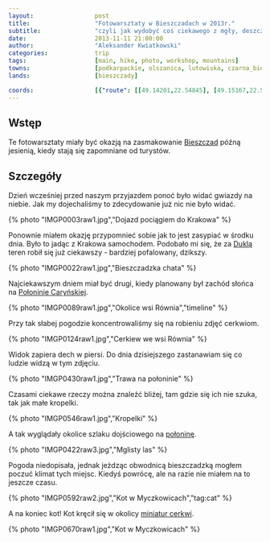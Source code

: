 ```yaml
---
layout:                 post
title:                  "Fotowarsztaty w Bieszczadach w 2013r."
subtitle:               "czyli jak wydobyć coś ciekawego z mgły, deszczu i złej pogody"
date:                   2013-11-11 21:00:00
author:                 "Aleksander Kwiatkowski"
categories:             trip
tags:                   [main, hike, photo, workshop, mountains]
towns:                  [podkarpackie, olszanica, lutowiska, czarna_bieszczady]
lands:                  [bieszczady]

coords:                 [{"route": [[49.14201,22.54845], [49.15167,22.55103], [49.15773,22.54596], [49.15757,22.55206]], "type": "hike"}, {"route": [[49.31687,22.72390], [49.29314,22.73463]], "type": "bus"}]
---
```


[wiki-bieszczady]:      https://pl.wikipedia.org/wiki/Bieszczady
[wiki-dukla]:           https://pl.wikipedia.org/wiki/Dukla
[wiki-carynska]:        https://pl.wikipedia.org/wiki/Po%C5%82onina_Cary%C5%84ska

[mini-cerkwie]:         http://www.twojebieszczady.net/warto/cke.php

Wstęp
-----

Te fotowarsztaty miały być okazją na zasmakowanie [Bieszczad][wiki-bieszczady] późną jesienią, kiedy
stają się zapomniane od turystów.

Szczegóły
---------

Dzień wcześniej przed naszym przyjazdem ponoć było widać gwiazdy na niebie.
Jak my dojechaliśmy to zdecydowanie już nic nie było widać.

{% photo "IMGP0003raw1.jpg","Dojazd pociągiem do Krakowa" %}

Ponownie miałem okazję przypomnieć sobie jak to jest zasypiać w środku dnia. Było to jadąc z Krakowa
samochodem. Podobało mi się, że za [Duklą][wiki-dukla] teren robił się już ciekawszy - bardziej pofalowany, dzikszy.

{% photo "IMGP0022raw1.jpg","Bieszczadzka chata" %}

Najciekawszym dniem miał być drugi, kiedy planowany był zachód słońca na [Połoninie Caryńskiej][wiki-carynska].

{% photo "IMGP0089raw1.jpg","Okolice wsi Równia","timeline" %}

Przy tak słabej pogodzie koncentrowaliśmy się na robieniu zdjęć cerkwiom.

{% photo "IMGP0124raw1.jpg","Cerkiew we wsi Równia" %}

Widok zapiera dech w piersi. Do dnia dzisiejszego zastanawiam się co ludzie widzą w tym zdjęciu.

{% photo "IMGP0430raw1.jpg","Trawa na połoninie" %}

Czasami ciekawe rzeczy można znaleźć bliżej, tam gdzie się ich nie szuka, tak jak małe kropelki.

{% photo "IMGP0546raw1.jpg","Kropelki" %}

A tak wyglądały okolice szlaku dojściowego na [połoninę][wiki-carynska].

{% photo "IMGP0422raw3.jpg","Mglisty las" %}

Pogoda niedopisała, jednak jeżdząc obwodnicą bieszczadzką mogłem poczuć klimat tych miejsc.
Kiedyś powrócę, ale na razie nie miałem na to jeszcze czasu.

{% photo "IMGP0592raw2.jpg","Kot w Myczkowicach","tag:cat" %}

A na koniec kot! Kot kręcił się w okolicy [miniatur cerkwi][mini-cerkwie].

{% photo "IMGP0670raw1.jpg","Kot w Myczkowicach" %}
